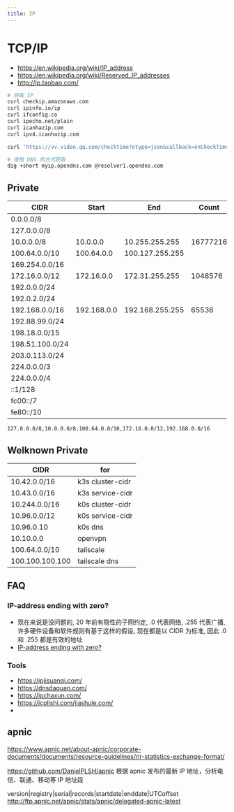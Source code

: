 ```yaml
---
title: IP
---
```


# TCP/IP

- https://en.wikipedia.org/wiki/IP_address
- https://en.wikipedia.org/wiki/Reserved_IP_addresses
- http://ip.taobao.com/

```bash
# 获取 IP
curl checkip.amazonaws.com
curl ipinfo.io/ip
curl ifconfig.co
curl ipecho.net/plain
curl icanhazip.com
curl ipv4.icanhazip.com

curl 'https://vv.video.qq.com/checktime?otype=json&callback=onCheckTime'

# 使用 DNS 的方式获取
dig +short myip.opendns.com @resolver1.opendns.com

```

## Private

| CIDR            | Start       | End             | Count    | Class |
| --------------- | ----------- | --------------- | -------- | ----- |
| 0.0.0.0/8       |
| 127.0.0.0/8     |
| 10.0.0.0/8      | 10.0.0.0    | 10.255.255.255  | 16777216 | A     |
| 100.64.0.0/10   | 100.64.0.0  | 100.127.255.255 |
| 169.254.0.0/16  |
| 172.16.0.0/12   | 172.16.0.0  | 172.31.255.255  | 1048576  | B     |
| 192.0.0.0/24    |
| 192.0.2.0/24    |
| 192.168.0.0/16  | 192.168.0.0 | 192.168.255.255 | 65536    | B     |
| 192.88.99.0/24  |
| 198.18.0.0/15   |
| 198.51.100.0/24 |
| 203.0.113.0/24  |
| 224.0.0.0/3     |
| 224.0.0.0/4     |
| ::1/128         |
| fc00::/7        |
| fe80::/10       |

```
127.0.0.0/8,10.0.0.0/8,100.64.0.0/10,172.16.0.0/12,192.168.0.0/16
```

## Welknown Private

| CIDR            | for              |
| --------------- | ---------------- |
| 10.42.0.0/16    | k3s cluster-cidr |
| 10.43.0.0/16    | k3s service-cidr |
| 10.244.0.0/16   | k0s cluster-cidr |
| 10.96.0.0/12    | k0s service-cidr |
| 10.96.0.10      | k0s dns          |
| 10.10.0.0       | openvpn
| 100.64.0.0/10   | tailscale        |
| 100.100.100.100 | tailscale dns    |

## FAQ

### IP-address ending with zero?

- 现在来说是没问题的, 20 年前有隐性的子网约定, .0 代表网络, .255 代表广播, 许多硬件设备和软件规则有基于这样的假设, 现在都是以 CIDR 为标准, 因此 .0 和 .255 都是有效的地址
- [IP-address ending with zero?](https://stackoverflow.com/questions/14915188)

### Tools

- https://ipjisuanqi.com/
- https://dnsdaquan.com/
- https://ipchaxun.com/
- https://icplishi.com/jiashule.com/
-

## apnic

https://www.apnic.net/about-apnic/corporate-documents/documents/resource-guidelines/rir-statistics-exchange-format/

https://github.com/DanielPLSH/apnic
根据 apnic 发布的最新 IP 地址，分析电信、联通、移动等 IP 地址段

version|registry|serial|records|startdate|enddate|UTCoffset
http://ftp.apnic.net/apnic/stats/apnic/delegated-apnic-latest
